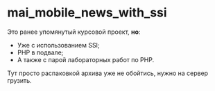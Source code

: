 # mai_mobile_news_with_ssi
Это ранее упомянутый курсовой проект, __но__:
- Уже с использованием SSI;
- PHP в подвале;
- А также с парой лабораторных работ по PHP.

Тут просто распаковкой архива уже не обойтись, нужно на сервер грузить.
